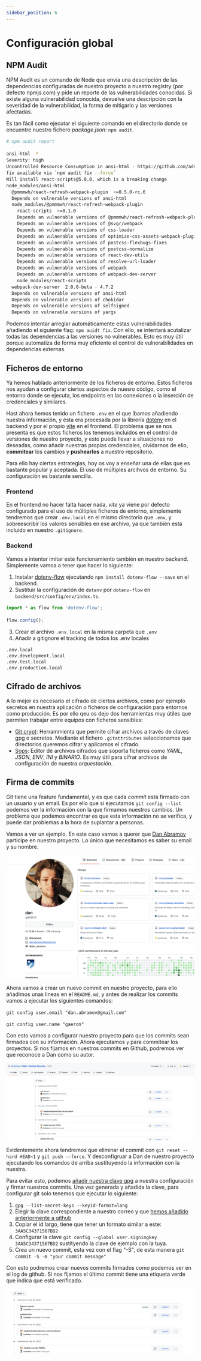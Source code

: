 ```yaml
---
sidebar_position: 6
---
```


# Configuración global

## NPM Audit

NPM Audit es un comando de Node que envía una descripción de las dependencias configuradas de nuestro proyecto a nuestro registry (por defecto npmjs.com) y pide un reporte de las vulnerabilidades conocidas. Si existe alguna vulnerabilidad conocida, devuelve una descripción con la severidad de la vulnerabilidad, la forma de mitigarlo y las versiones afectadas.

Es tan fácil como ejecutar el siguiente comando en el directorio donde se encuentre nuestro fichero *package.json*: `npm audit`.

```bash title="Ejemplo de reporte"
# npm audit report

ansi-html  *
Severity: high
Uncontrolled Resource Consumption in ansi-html - https://github.com/advisories/GHSA-whgm-jr23-g3j9
fix available via `npm audit fix --force`
Will install react-scripts@5.0.0, which is a breaking change
node_modules/ansi-html
  @pmmmwh/react-refresh-webpack-plugin  <=0.5.0-rc.6
  Depends on vulnerable versions of ansi-html
  node_modules/@pmmmwh/react-refresh-webpack-plugin
    react-scripts  >=0.1.0
    Depends on vulnerable versions of @pmmmwh/react-refresh-webpack-plugin
    Depends on vulnerable versions of @svgr/webpack
    Depends on vulnerable versions of css-loader
    Depends on vulnerable versions of optimize-css-assets-webpack-plugin
    Depends on vulnerable versions of postcss-flexbugs-fixes
    Depends on vulnerable versions of postcss-normalize
    Depends on vulnerable versions of react-dev-utils
    Depends on vulnerable versions of resolve-url-loader
    Depends on vulnerable versions of webpack
    Depends on vulnerable versions of webpack-dev-server
    node_modules/react-scripts
  webpack-dev-server  2.0.0-beta - 4.7.2
  Depends on vulnerable versions of ansi-html
  Depends on vulnerable versions of chokidar
  Depends on vulnerable versions of selfsigned
  Depends on vulnerable versions of yargs
```

Podemos intentar arreglar automáticamente estas vulnerabilidades añadiendo el siguiente flag: `npm auidt fix`. Con ello, se intentará acutalizar todas las dependencias a las versiones no vulnerables. Esto es muy útil porque automatiza de forma muy eficiente el control de vulnerabilidades en dependencias externas.

## Ficheros de entorno

Ya hemos hablado anteriormente de los ficheros de entorno. Estos ficheros nos ayudan a configurar ciertos aspectos de nuesro código, como el entorno donde se ejecuta, los endpoints en las conexiones o la inserción de credenciales y similares.

Hast ahora hemos tenido un fichero `.env` en el que íbamos añadiendo nuestra información, y ésta era procesada por la librería [dotenv](https://github.com/motdotla/dotenv) en el backend y por el propio [vite](https://vitejs.dev/guide/env-and-mode.html) en el frontend. El problema que se nos presenta es que estos ficheros los tenemos incluidos en el control de versiones de nuestro proyecto, y esto puede llevar a situaciones no deseadas, como añadir nuestras propias credenciales, olvidarnos de ello, **commitear** los cambios y **pushearlos** a nuestro repositorio.

Para ello hay ciertas estrategias, hoy os voy a enseñar una de ellas que es bastante popular y aceptada. El uso de múltiples arcihvos de entorno. Su configuración es bastante sencilla.

### Frontend

En el frontend no hacer falta hacer nada, *vite* ya viene por defecto configurado para el uso de múltiples ficheros de entorno, simplemente tendremos que crear `.env.local` en el mismo directorio que `.env`, y sobreescribir los valores sensibles en ese archivo, ya que también está incluído en nuestro `.gitignore`.

### Backend

Vamos a intentar imitar este funcionamiento también en nuestro backend. Simplemente vamoa a tener que hacer lo siguiente:

1. Instalar [dotenv-flow](https://www.npmjs.com/package/dotenv-flow) ejecutando `npm install dotenv-flow --save` en el backend.
2. Sustituir la configuración de `dotenv` por `dotenv-flow` en `backend/src/config/env/index.ts`.

```ts
import * as flow from 'dotenv-flow';

flow.config();
```

3. Crear el archivo `.env.local` en la misma carpeta que `.env`
4. Añadir a gitignore el tracking de todos los .env locales

```.env
.env.local
.env.development.local
.env.test.local
.env.production.local
```

## Cifrado de archivos

A lo mejor es necesario el cifrado de ciertos archivos, como por ejemplo secretos en nuestra aplicación o ficheros de configuración para entornos como producción. Es por ello qeu os dejo dos herramientas muy útiles que permiten trabajar entre equipos con ficheros sensibles:

* [Git crypt](https://github.com/AGWA/git-crypt): Herrammienta que permite cifrar archivos a través de claves gpg o secretos. Mediante el fichero `.gitattributes` seleccionamos que directorios queremos cifrar y aplicamos el cifrado.
* [Sops](https://github.com/mozilla/sops): Editor de archivos cifrados que soporta ficheros como *YAML*, *JSON*, *ENV*, *INI* y *BINARIO*. Es muy útil para cifrar archivos de configuración de nuestra *orquestación*.

## Firma de commits

Git tiene una feature fundamental, y es que cada *commit* está firmado con un usuario y un email. Es por ello que si ejecutamos `git config --list` podemos ver la información con la que firmamos nuestros cambios. Un problema que podemos encontrar es que esta información no se verifica, y puede dar problemas a la hora de suplantar a personas.

Vamos a ver un ejemplo. En este caso vamos a querer que [Dan Abramov](https://github.com/gaearon) participe en nuestro proyecto. Lo único que necesitamos es saber su email y su nombre.

![Dan Abramov Name](../../static/img/tutorial/security/6_dan_abramov.png)

Ahora vamos a crear un nuevo commit en nuestro proyecto, para ello añadimos unas lineas en el `README.md`, y antes de realizar los commits vamos a ejecutar los siguientes comandos:

`git config user.email "dan.abramov@gmail.com"`

`git config user.name "gaeron"`

Con esto vamos a configurar nuestro proyecto para que los commits sean firmados con su información. Ahora ejecutamos `` y `` para commitear los proyectos. Si nos fijamos en nuestros commits en Github, podremos ver que reconoce a Dan como su autor.

![Dan Abramov Commits](../../static/img/tutorial/security/7_evil_commit.png)

Evidentemente ahora tendremos que eliminar el commit con `git reset --hard HEAD~1` y `git push --force`. Y desconfigruar a Dan de nuestro proyecto ejecutando los comandos de arriba sustituyendo la información con la nuestra.

Para evitar esto, podemos [añadir nuestra clave gpg](https://docs.github.com/en/authentication/managing-commit-signature-verification/about-commit-signature-verification) a nuestra configuración y firmar nuestros commits. Una vez generada y añadida la clave, para configurar git solo tenemos que ejecutar lo siguiente:

1. `gpg --list-secret-keys --keyid-format=long`
2. Elegir la clave correspondiente a nuestro correo y que [hemos añadido anteriormente a github](https://docs.github.com/en/authentication/managing-commit-signature-verification/adding-a-new-gpg-key-to-your-github-account)
3. Copiar el id largo, tiene que tener un formato similar a este: `3AA5C34371567BD2`
4. Configurar la clave `git config --global user.signingkey 3AA5C34371567BD2` sustityendo la clave de ejemplo con la tuya.
5. Crea un nuevo commit, esta vez con el flag "-S", de esta manera `git commit -S -m "your commit message"`

Con esto podremos crear nuevos commits firmados como podemos ver en el log de github. Si nos fijamos el último commit tiene una etiqueta verde que indica que está verificado.

![Log github](../../static/img/tutorial/security/8_signed_commit.png)
